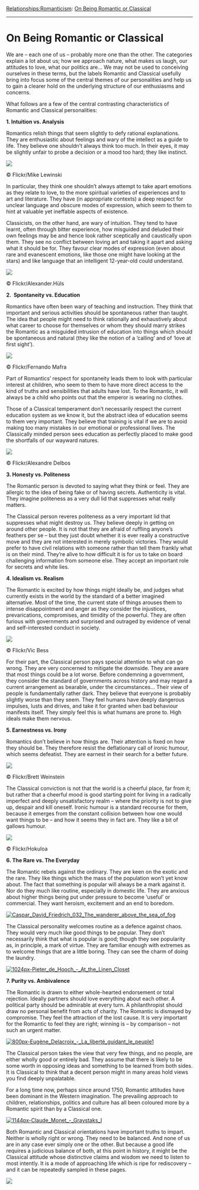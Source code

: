 [Relationships:](https://www.theschooloflife.com/thebookoflife/category/relationships/)[Romanticism](https://www.theschooloflife.com/thebookoflife/category/relationships/romanticism/): [On Being Romantic or Classical](https://www.theschooloflife.com/thebookoflife/are-you-romantic-or-classical/)

* * *

# On Being Romantic or Classical

We are – each one of us – probably more one than the other. The categories explain a lot about us; how we approach nature, what makes us laugh, our attitudes to love, what our politics are… We may not be used to conceiving ourselves in these terms, but the labels Romantic and Classical usefully bring into focus some of the central themes of our personalities and help us to gain a clearer hold on the underlying structure of our enthusiasms and concerns.

What follows are a few of the central contrasting characteristics of Romantic and Classical personalities:

**1. Intuition vs. Analysis**

Romantics relish things that seem slightly to defy rational explanations. They are enthusiastic about feelings and wary of the intellect as a guide to life. They believe one shouldn’t always think too much. In their eyes, it may be slightly unfair to probe a decision or a mood too hard; they like instinct.

 ![](https://www.theschooloflife.com/thebookoflife/wp-content/uploads/2014/09/8067280107_e987129cde_z.jpg)

© Flickr/Mike Lewinski

In particular, they think one shouldn’t always attempt to take apart emotions as they relate to love, to the more spiritual varieties of experiences and to art and literature. They have (in appropriate contexts) a deep respect for unclear language and obscure modes of expression, which seem to them to hint at valuable yet ineffable aspects of existence.

Classicists, on the other hand, are wary of intuition. They tend to have learnt, often through bitter experience, how misguided and deluded their own feelings may be and hence look rather sceptically and caustically upon them. They see no conflict between loving art and taking it apart and asking what it should be for. They favour clear modes of expression (even about rare and evanescent emotions, like those one might have looking at the stars) and like language that an intelligent 12-year-old could understand.

 ![](https://www.theschooloflife.com/thebookoflife/wp-content/uploads/2014/09/38325193134_f84d57a7d9_z.jpg)

© Flickr/Alexander.Hüls

**2.&nbsp; Spontaneity vs. Education**

Romantics have often been wary of teaching and instruction. They think that important and serious activities should be spontaneous rather than taught. The idea that people might need to think rationally and exhaustively about what career to choose for themselves or whom they should marry strikes the Romantic as a misguided intrusion of education into things which should be spontaneous and natural (they like the notion of a ‘calling’ and of ‘love at first sight’).

 ![](https://www.theschooloflife.com/thebookoflife/wp-content/uploads/2014/09/3415364581_6ac513e73d_z.jpg)

© Flickr/Fernando Mafra

Part of Romantics’ respect for spontaneity leads them to look with particular interest at children, who seem to them to have more direct access to the kind of truths and sensibilities that adults have lost. To the Romantic, it will always be a child who points out that the emperor is wearing no clothes.

Those of a Classical temperament don’t necessarily respect the current education system as we know it, but the abstract idea of education seems to them very important. They believe that training is vital if we are to avoid making too many mistakes in our emotional or professional lives. The Classically minded person sees education as perfectly placed to make good the shortfalls of our wayward natures.

 ![](https://www.theschooloflife.com/thebookoflife/wp-content/uploads/2014/09/2212598281_1f31b1b489_z.jpg)

© Flickr/Alexandre Delbos

**3. Honesty vs. Politeness**

The Romantic person is devoted to saying what they think or feel. They are allergic to the idea of being fake or of having secrets. Authenticity is vital. They imagine politeness as a very dull lid that suppresses what really matters.

The Classical person reveres politeness as a very important lid that suppresses what might destroy us. They believe deeply in getting on around other people. It is not that they are afraid of ruffling anyone’s feathers per se – but they just doubt whether it is ever really a constructive move and they are not interested in merely symbolic victories. They would prefer to have civil relations with someone rather than tell them frankly what is on their mind. They’re alive to how difficult it is for us to take on board challenging information from someone else. They accept an important role for secrets and white lies.

**4. Idealism vs. Realism**

The Romantic is excited by how things might ideally be, and judges what currently exists in the world by the standard of a better imagined alternative. Most of the time, the current state of things arouses them to intense disappointment and anger as they consider the injustices, prevarications, compromises, and timidity of the powerful. They are often furious with governments and surprised and outraged by evidence of venal and self-interested conduct in society.

 ![](https://www.theschooloflife.com/thebookoflife/wp-content/uploads/2014/09/6221900422_06467676dd_z.jpg)

© Flickr/Vic Bess

For their part, the Classical person pays special attention to what can go wrong. They are very concerned to mitigate the downside. They are aware that most things could be a lot worse. Before condemning a government, they consider the standard of governments across history and may regard a current arrangement as bearable, under the circumstances… Their view of people is fundamentally rather dark. They believe that everyone is probably slightly worse than they seem. They feel humans have deeply dangerous impulses, lusts and drives, and take it for granted when bad behaviour manifests itself. They simply feel this is what humans are prone to. High ideals make them nervous.

**5. Earnestness vs. Irony**

Romantics don’t believe in how things are. Their attention is fixed on how they should be. They therefore resist the deflationary call of ironic humour, which seems defeatist. They are earnest in their search for a better future.

 ![](https://www.theschooloflife.com/thebookoflife/wp-content/uploads/2014/09/2232632457_e3e1328a1d_o-2.jpg)

© Flickr/Brett Weinstein

The Classical conviction is not that the world is a cheerful place, far from it; but rather that a cheerful mood is good starting point for living in a radically imperfect and deeply unsatisfactory realm – where the priority is not to give up, despair and kill oneself. Ironic humour is a standard recourse for them, because it emerges from the constant collision between how one would want things to be – and how it seems they in fact are. They like a bit of gallows humour.

 ![](https://www.theschooloflife.com/thebookoflife/wp-content/uploads/2014/09/33234722236_02ae437bca_z.jpg)

© Flickr/Hokuloa

**6. The Rare vs. The Everyday**

The Romantic rebels against the ordinary. They are keen on the exotic and the rare. They like things which the mass of the population won’t yet know about. The fact that something is popular will always be a mark against it. Nor do they much like routine, especially in domestic life. They are anxious about higher things being put under pressure to become ‘useful’ or commercial. They want heroism, excitement and an end to boredom.

[![Caspar_David_Friedrich_032_The_wanderer_above_the_sea_of_fog](https://www.theschooloflife.com/thebookoflife/wp-content/uploads/2014/11/Caspar_David_Friedrich_032_The_wanderer_above_the_sea_of_fog.jpg)](http://www.thebookoflife.org/wp-content/uploads/2014/11/Caspar_David_Friedrich_032_The_wanderer_above_the_sea_of_fog.jpg)

The Classical personality welcomes routine as a defence against chaos. They would very much like good things to be popular. They don’t necessarily think that what is popular is good; though they see popularity as, in principle, a mark of virtue. They are familiar enough with extremes as to welcome things that are a little boring. They can see the charm of doing the laundry.

[![1024px-Pieter_de_Hooch_-_At_the_Linen_Closet](https://www.theschooloflife.com/thebookoflife/wp-content/uploads/2014/09/1024px-Pieter_de_Hooch_-_At_the_Linen_Closet.jpg)](http://www.thebookoflife.org/wp-content/uploads/2014/09/1024px-Pieter_de_Hooch_-_At_the_Linen_Closet.jpg)

**7. Purity vs. Ambivalence**

The Romantic is drawn to either whole-hearted endorsement or total rejection. Ideally partners should love everything about each other. A political party should be admirable at every turn. A philanthropist should draw no personal benefit from acts of charity. The Romantic is dismayed by compromise. They feel the attraction of the lost cause. It is very important for the Romantic to feel they are right; winning is – by comparison – not such an urgent matter.

[![800px-Eugène_Delacroix_-_La_liberté_guidant_le_peuple1](https://www.theschooloflife.com/thebookoflife/wp-content/uploads/2014/09/800px-Eug%C3%A8ne_Delacroix_-_La_libert%C3%A9_guidant_le_peuple1.jpg)](http://www.thebookoflife.org/wp-content/uploads/2014/09/800px-Eug%C3%A8ne_Delacroix_-_La_libert%C3%A9_guidant_le_peuple1.jpg)

The Classical person takes the view that very few things, and no people, are either wholly good or entirely bad. They assume that there is likely to be some worth in opposing ideas and something to be learned from both sides. It is Classical to think that a decent person might in many areas hold views you find deeply unpalatable.

For a long time now, perhaps since around 1750, Romantic attitudes have been dominant in the Western imagination. The prevailing approach to children, relationships, politics and culture has all been coloured more by a Romantic spirit than by a Classical one.

[![1144px-Claude_Monet_-_Graystaks_I](https://www.theschooloflife.com/thebookoflife/wp-content/uploads/2014/09/1144px-Claude_Monet_-_Graystaks_I.jpeg)](http://www.thebookoflife.org/wp-content/uploads/2014/09/1144px-Claude_Monet_-_Graystaks_I.jpeg)

Both Romantic and Classical orientations have important truths to impart. Neither is wholly right or wrong. They need to be balanced. And none of us are in any case ever simply one or the other. But because a good life requires a judicious balance of both, at this point in history, it might be the Classical attitude whose distinctive claims and wisdom we need to listen to most intently. It is a mode of approaching life which is ripe for rediscovery – and it can be repeatedly sampled in these pages.

[![](https://img.youtube.com/vi/5QmJofRAB9M/0.jpg)](//www.youtube.com/embed/5QmJofRAB9M '')
